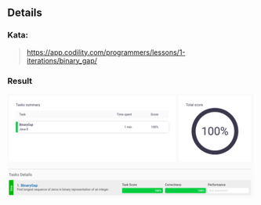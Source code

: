 ## Details

### Kata: </br>
> https://app.codility.com/programmers/lessons/1-iterations/binary_gap/

### Result
![result](/BinaryGaps/result.png)
